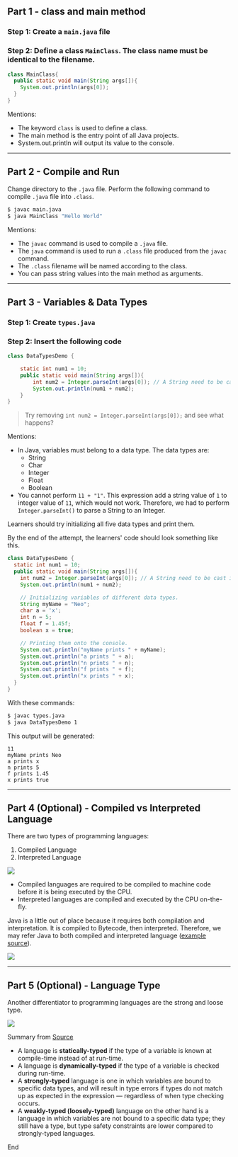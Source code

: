 ## Part 1 - class and main method

### Step 1: Create a `main.java` file

### Step 2: Define a class `MainClass`. The class name must be identical to the filename.

```java
class MainClass{
  public static void main(String args[]){
    System.out.println(args[0]);
  }
}
```

Mentions:
- The keyword `class` is used to define a class.
- The main method is the entry point of all Java projects.
- System.out.println will output its value to the console.

---

## Part 2 - Compile and Run 

Change directory to the `.java` file. Perform the following command to compile `.java` file into `.class`.

```sh
$ javac main.java
$ java MainClass "Hello World"
```

Mentions:
- The `javac` command is used to compile a `.java` file. 
- The `java` command is used to run a `.class` file produced from the `javac` command. 
- The `.class` filename will be named according to the class. 
- You can pass string values into the main method as arguments.

---

## Part 3 - Variables & Data Types

### Step 1: Create `types.java`

### Step 2: Insert the following code

```java
class DataTypesDemo {

    static int num1 = 10;
    public static void main(String args[]){
        int num2 = Integer.parseInt(args[0]); // A String need to be cast into Integer
        System.out.println(num1 + num2);
    }
}
```

> Try removing `int num2 = Integer.parseInt(args[0]);` and see what happens? 

Mentions:
- In Java, variables must belong to a data type. The data types are:
    - String
    - Char
    - Integer
    - Float
    - Boolean
- You cannot perform `11 + "1"`. This expression add a string value of `1` to integer value of `11`, which would not work. Therefore, we had to perform `Integer.parseInt()` to parse a String to an Integer.

Learners should try initializing all five data types and print them.

By the end of the attempt, the learners' code should look something like this.

```java
class DataTypesDemo {
  static int num1 = 10;
  public static void main(String args[]){
    int num2 = Integer.parseInt(args[0]); // A String need to be cast into Integer
    System.out.println(num1 + num2);

    // Initializing variables of different data types.
    String myName = "Neo";
    char a = 'x';
    int n = 5;
    float f = 1.45f;
    boolean x = true;

    // Printing them onto the console.
    System.out.println("myName prints " + myName);
    System.out.println("a prints " + a);
    System.out.println("n prints " + n);
    System.out.println("f prints " + f);
    System.out.println("x prints " + x);
  }
}
```

With these commands:

```sh
$ javac types.java
$ java DataTypesDemo 1
```
This output will be generated:

```
11
myName prints Neo
a prints x
n prints 5
f prints 1.45
x prints true
```
---

## Part 4 (Optional) - Compiled vs Interpreted Language

There are two types of programming languages:

1. Compiled Language
2. Interpreted Language

<img src="https://ecomputernotes.com/images/difference-between-compiler-and-interpreter.png">

- Compiled languages are required to be compiled to machine code before it is being executed by the CPU.
- Interpreted languages are compiled and executed by the CPU on-the-fly.

Java is a little out of place because it requires both compilation and interpretation. It is compiled to Bytecode, then interpreted. Therefore, we may refer Java to both compiled and interpreted language ([example source](https://www.sciencedirect.com/topics/engineering/interpreted-language#:~:text=Java%20can%20be%20considered%20both,usually%20a%20software%2Dbased%20interpreter.)).

<img src="https://www3.ntu.edu.sg/home/ehchua/programming/java/images/ProgrammingSteps.png">

---

## Part 5 (Optional) - Language Type

Another differentiator to programming languages are the strong and loose type.

<img src="https://miro.medium.com/max/1400/1*BddwVWW6hFU0miT9DCbUWQ.png" style="background-color:white;">

Summary from [Source](https://medium.com/android-news/magic-lies-here-statically-typed-vs-dynamically-typed-languages-d151c7f95e2b)

- A language is **statically-typed** if the type of a variable is known at compile-time instead of at run-time.
- A language is **dynamically-typed** if the type of a variable is checked during run-time.
- A **strongly-typed** language is one in which variables are bound to specific data types, and will result in type errors if types do not match up as expected in the expression — regardless of when type checking occurs.
- A **weakly-typed (loosely-typed)** language on the other hand is a language in which variables are not bound to a specific data type; they still have a type, but type safety constraints are lower compared to strongly-typed languages.

End